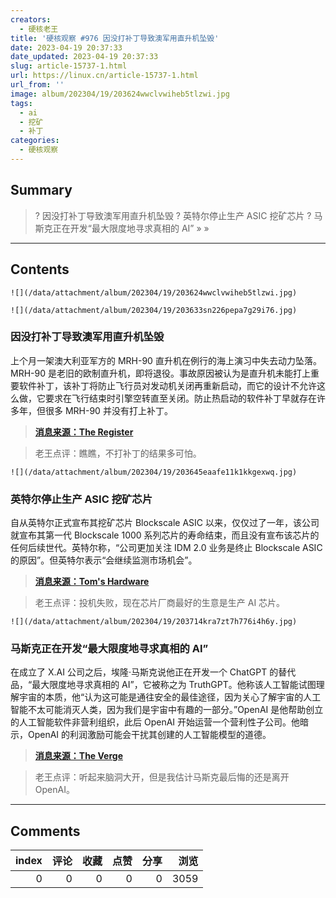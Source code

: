 ```yaml
---
creators:
  - 硬核老王
title: '硬核观察 #976 因没打补丁导致澳军用直升机坠毁'
date: 2023-04-19 20:37:33
date_updated: 2023-04-19 20:37:33
slug: article-15737-1.html
url: https://linux.cn/article-15737-1.html
url_from: ''
image: album/202304/19/203624wwclvwiheb5tlzwi.jpg
tags:
  - ai
  - 挖矿
  - 补丁
categories:
  - 硬核观察
---
```


## Summary

> ? 因没打补丁导致澳军用直升机坠毁
> ? 英特尔停止生产 ASIC 挖矿芯片
> ? 马斯克正在开发“最大限度地寻求真相的 AI”
> » 
> »

***

<!-- more -->

## Contents

`![](/data/attachment/album/202304/19/203624wwclvwiheb5tlzwi.jpg)`

`![](/data/attachment/album/202304/19/203633sn226pepa7g29i76.jpg)`

### 因没打补丁导致澳军用直升机坠毁

上个月一架澳大利亚军方的 MRH-90 直升机在例行的海上演习中失去动力坠落。MRH-90 是老旧的欧制直升机，即将退役。事故原因被认为是直升机未能打上重要软件补丁，该补丁将防止飞行员对发动机关闭再重新启动，而它的设计不允许这么做，它要求在飞行结束时引擎空转直至关闭。防止热启动的软件补丁早就存在许多年，但很多 MRH-90 并没有打上补丁。

> 
> **[消息来源：The Register](https://www.theregister.com/2023/04/18/helicopter_crash_missing_software_patch/)**
> 
> 
> 

> 
> 老王点评：瞧瞧，不打补丁的结果多可怕。
> 
> 
> 

`![](/data/attachment/album/202304/19/203645eaafe11k1kkgexwq.jpg)`

### 英特尔停止生产 ASIC 挖矿芯片

自从英特尔正式宣布其挖矿芯片 Blockscale ASIC 以来，仅仅过了一年，该公司就宣布其第一代 Blockscale 1000 系列芯片的寿命结束，而且没有宣布该芯片的任何后续世代。英特尔称，“公司更加关注 IDM 2.0 业务是终止 Blockscale ASIC 的原因”。但英特尔表示“会继续监测市场机会”。

> 
> **[消息来源：Tom's Hardware](https://www.tomshardware.com/news/intel-discontinues-bitcoin-mining-blockscale-chips-no-future-gens-announced)**
> 
> 
> 

> 
> 老王点评：投机失败，现在芯片厂商最好的生意是生产 AI 芯片。
> 
> 
> 

`![](/data/attachment/album/202304/19/203714kra7zt7h776i4h6y.jpg)`

### 马斯克正在开发“最大限度地寻求真相的 AI”

在成立了 X.AI 公司之后，埃隆·马斯克说他正在开发一个 ChatGPT 的替代品，“最大限度地寻求真相的 AI”，它被称之为 TruthGPT。他称该人工智能试图理解宇宙的本质，他“认为这可能是通往安全的最佳途径，因为关心了解宇宙的人工智能不太可能消灭人类，因为我们是宇宙中有趣的一部分。”OpenAI 是他帮助创立的人工智能软件非营利组织，此后 OpenAI 开始运营一个营利性子公司。他暗示，OpenAI 的利润激励可能会干扰其创建的人工智能模型的道德。

> 
> **[消息来源：The Verge](https://www.theverge.com/2023/4/17/23687440/elon-musk-truthgpt-ai-chatgpt)**
> 
> 
> 

> 
> 老王点评：听起来脑洞大开，但是我估计马斯克最后悔的还是离开 OpenAI。
> 
> 
>

***

## Comments


|   index |   评论 |   收藏 |   点赞 |   分享 |   浏览 |
|--------:|-------:|-------:|-------:|-------:|-------:|
|       0 |      0 |      0 |      0 |      0 |   3059 |
